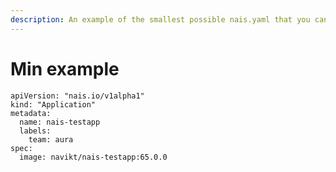 ```yaml
---
description: An example of the smallest possible nais.yaml that you can have
---
```


# Min example

```text
apiVersion: "nais.io/v1alpha1"
kind: "Application"
metadata:
  name: nais-testapp
  labels:
    team: aura
spec:
  image: navikt/nais-testapp:65.0.0
```

